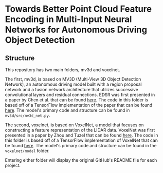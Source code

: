 # Towards Better Point Cloud Feature Encoding in Multi-Input Neural Networks for Autonomous Driving Object Detection

## Structure

This repository has two main folders, mv3d and voxelnet. 

The first, mv3d, is based on MV3D (Multi-View 3D Object Detection Network), an autonomous driving model built with a region proposal network and a fusion network architecture that utilizes successive convolutional layers and residual connections. EDSR was first presented in a paper by Chen et al. that can be found [here](https://arxiv.org/abs/1611.07759). The code in this folder is based off of a TensorFlow implementation of the paper that can be found [here](https://github.com/bostondiditeam/MV3D). The model's primary code and structure can be found in `mv3d/src/mv3d_net.py`.

The second, voxelnet, is based on VoxelNet, a model that focuses on constructing a feature representation of the LIDAR data. VoxelNet was first presented in a paper by Zhou and Tuzel that can be found [here](https://arxiv.org/abs/1711.06396). The code in this folder is based off of a TensorFlow implementation of VoxelNet that can be found [here](https://github.com/qianguih/voxelnet). The model's primary code and structure can be found in the `voxelnet/model` folder.

Entering either folder will display the original GitHub's README file for each project.

